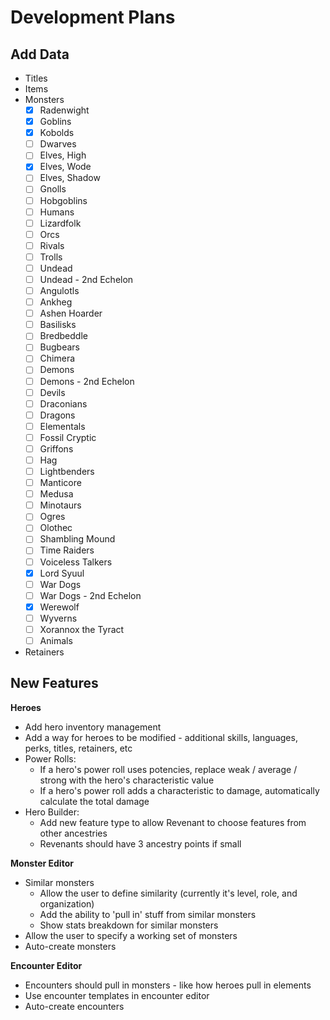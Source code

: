 # Development Plans

## Add Data

* Titles
* Items
* Monsters
  * [x] Radenwight
  * [x] Goblins
  * [x] Kobolds
  * [ ] Dwarves
  * [ ] Elves, High
  * [x] Elves, Wode
  * [ ] Elves, Shadow
  * [ ] Gnolls
  * [ ] Hobgoblins
  * [ ] Humans
  * [ ] Lizardfolk
  * [ ] Orcs
  * [ ] Rivals
  * [ ] Trolls
  * [ ] Undead
  * [ ] Undead - 2nd Echelon
  * [ ] Angulotls
  * [ ] Ankheg
  * [ ] Ashen Hoarder
  * [ ] Basilisks
  * [ ] Bredbeddle
  * [ ] Bugbears
  * [ ] Chimera
  * [ ] Demons
  * [ ] Demons - 2nd Echelon
  * [ ] Devils
  * [ ] Draconians
  * [ ] Dragons
  * [ ] Elementals
  * [ ] Fossil Cryptic
  * [ ] Griffons
  * [ ] Hag
  * [ ] Lightbenders
  * [ ] Manticore
  * [ ] Medusa
  * [ ] Minotaurs
  * [ ] Ogres
  * [ ] Olothec
  * [ ] Shambling Mound
  * [ ] Time Raiders
  * [ ] Voiceless Talkers
  * [x] Lord Syuul
  * [ ] War Dogs
  * [ ] War Dogs - 2nd Echelon
  * [x] Werewolf
  * [ ] Wyverns
  * [ ] Xorannox the Tyract
  * [ ] Animals
* Retainers

## New Features

**Heroes**

* Add hero inventory management
* Add a way for heroes to be modified - additional skills, languages, perks, titles, retainers, etc
* Power Rolls:
  * If a hero's power roll uses potencies, replace weak / average / strong with the hero's characteristic value
  * If a hero's power roll adds a characteristic to damage, automatically calculate the total damage
* Hero Builder:
  * Add new feature type to allow Revenant to choose features from other ancestries
  * Revenants should have 3 ancestry points if small

**Monster Editor**

* Similar monsters
  * Allow the user to define similarity (currently it's level, role, and organization)
  * Add the ability to 'pull in' stuff from similar monsters
  * Show stats breakdown for similar monsters
* Allow the user to specify a working set of monsters
* Auto-create monsters

**Encounter Editor**

* Encounters should pull in monsters - like how heroes pull in elements
* Use encounter templates in encounter editor
* Auto-create encounters
